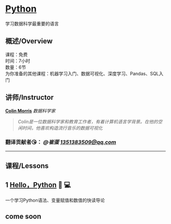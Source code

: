 # [Python](https://www.kaggle.com/learn/python "官方链接")

学习数据科学最重要的语言

## 概述/Overview

课程：免费  
时间：7小时  
数量：6节  
为你准备的其他课程：机器学习入门、数据可视化、深度学习、Pandas、SQL入门  

## 讲师/Instructor

**[Colin Morris](https://www.kaggle.com/colinmorris)** *数据科学家*
>*Colin是一位数据科学家和教育工作者，有着计算机语言学背景。在他的空闲时间，他喜欢构造流行音乐的数据可视化*

### 翻译贡献者😘： ***@崔蛋*** *1351383509@qq.com*

-----------------------

## 课程/Lessons

## 1 [Hello，Python](./1-Hello-Python.md) 📄 💻

一个学习Python语法、变量赋值和数值的快读导论

## come soon

